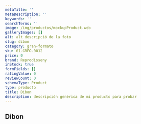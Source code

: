 ```yaml
---
metaTitle: ''
metaDescription: ''
keywords: ''
searchTerms: ''
image: /img/productos/mockupProduct.web
galleryImages: []
alt: alt descripció de la foto
slug: dibon
category: gran-formato
sku: 01-GRFO-0012
price: 0
brand: Reprodisseny
inStock: true
formFields: []
ratingValue: 0
reviewCount: 0
schemaType: Product
type: producto
title: Dibon
description: descripción genérica de mi producto para probar
---
```

## Dibon
